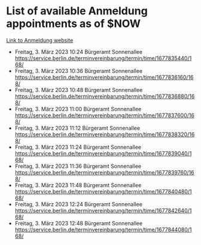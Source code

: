 # List of available Anmeldung appointments as of $NOW
[Link to Anmeldung website](https://service.berlin.de/terminvereinbarung/termin/tag.php?termin=1&anliegen[]=120686&dienstleisterlist=122210,122217,327316,122219,327312,122227,327314,122231,327346,122243,327348,122254,122252,329742,122260,329745,122262,329748,122271,327278,122273,327274,122277,327276,330436,122280,327294,122282,327290,122284,327292,122291,327270,122285,327266,122286,327264,122296,327268,150230,329760,122297,327286,122294,327284,122312,329763,122314,329775,122304,327330,122311,327334,122309,327332,317869,122281,327352,122279,329772,122283,122276,327324,122274,327326,122267,329766,122246,327318,122251,327320,122257,327322,122208,327298,122226,327300&herkunft=http%3A%2F%2Fservice.berlin.de%2Fdienstleistung%2F120686%2F)
- Freitag, 3. März 2023 10:24 Bürgeramt Sonnenallee https://service.berlin.de/terminvereinbarung/termin/time/1677835440/168/
- Freitag, 3. März 2023 10:36 Bürgeramt Sonnenallee https://service.berlin.de/terminvereinbarung/termin/time/1677836160/168/
- Freitag, 3. März 2023 10:48 Bürgeramt Sonnenallee https://service.berlin.de/terminvereinbarung/termin/time/1677836880/168/
- Freitag, 3. März 2023 11:00 Bürgeramt Sonnenallee https://service.berlin.de/terminvereinbarung/termin/time/1677837600/168/
- Freitag, 3. März 2023 11:12 Bürgeramt Sonnenallee https://service.berlin.de/terminvereinbarung/termin/time/1677838320/168/
- Freitag, 3. März 2023 11:24 Bürgeramt Sonnenallee https://service.berlin.de/terminvereinbarung/termin/time/1677839040/168/
- Freitag, 3. März 2023 11:36 Bürgeramt Sonnenallee https://service.berlin.de/terminvereinbarung/termin/time/1677839760/168/
- Freitag, 3. März 2023 11:48 Bürgeramt Sonnenallee https://service.berlin.de/terminvereinbarung/termin/time/1677840480/168/
- Freitag, 3. März 2023 12:24 Bürgeramt Sonnenallee https://service.berlin.de/terminvereinbarung/termin/time/1677842640/168/
- Freitag, 3. März 2023 12:48 Bürgeramt Sonnenallee https://service.berlin.de/terminvereinbarung/termin/time/1677844080/168/
